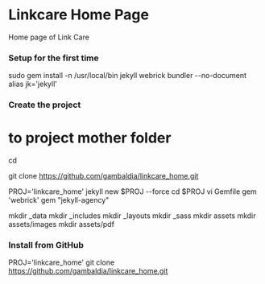 # Linkcare Home Page

Home page of Link Care

### Setup for the first time

sudo gem install -n /usr/local/bin jekyll webrick bundler --no-document
alias jk='jekyll'

### Create the project

# to project mother folder
cd 

git clone https://github.com/gambaldia/linkcare_home.git

PROJ='linkcare_home'
jekyll new $PROJ --force
cd $PROJ
vi Gemfile
gem 'webrick'
gem "jekyll-agency"

mkdir _data
mkdir _includes
mkdir _layouts
mkdir _sass
mkdir assets
mkdir assets/images
mkdir assets/pdf

### Install from GitHub

PROJ='linkcare_home'
git clone https://github.com/gambaldia/linkcare_home.git




